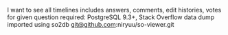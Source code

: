 I want to see all timelines includes answers, comments, edit histories, votes for given question
required: PostgreSQL 9.3+, Stack Overflow data dump imported using so2db
git@github.com:niryuu/so-viewer.git
